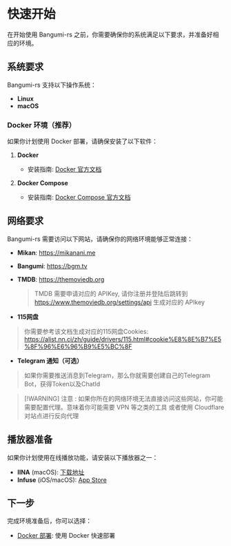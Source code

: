 # 快速开始

在开始使用 Bangumi-rs 之前，你需要确保你的系统满足以下要求，并准备好相应的环境。

## 系统要求

Bangumi-rs 支持以下操作系统：

- **Linux**
- **macOS**

### Docker 环境（推荐）

如果你计划使用 Docker 部署，请确保安装了以下软件：

1. **Docker**

   - 安装指南: [Docker 官方文档](https://docs.docker.com/get-docker/)

2. **Docker Compose**
   - 安装指南: [Docker Compose 官方文档](https://docs.docker.com/compose/install/)

## 网络要求

Bangumi-rs 需要访问以下网站，请确保你的网络环境能够正常连接：

- **Mikan**: https://mikanani.me
- **Bangumi**: https://bgm.tv
- **TMDB**: https://themoviedb.org
  > TMDB 需要申请对应的 APIKey, 请你注册并登陆后跳转到 https://www.themoviedb.org/settings/api 生成对应的 APIkey

- **115网盘**
> 你需要参考该文档生成对应的115网盘Cookies: https://alist.nn.ci/zh/guide/drivers/115.html#cookie%E8%8E%B7%E5%8F%96%E6%96%B9%E5%BC%8F

- **Telegram 通知（可选）**
> 如果你需要推送消息到Telegram，那么你就需要创建自己的Telegram Bot，获得Token以及ChatId


> [!WARNING] 注意 : 如果你所在的网络环境无法直接访问这些网站，你可能需要配置代理。意味着你可能需要 VPN 等之类的工具
> 或者使用 Cloudflare 对站点进行反向代理

## 播放器准备

如果你计划使用在线播放功能，请安装以下播放器之一：

- **IINA** (macOS): [下载地址](https://iina.io/)
- **Infuse** (iOS/macOS): [App Store](https://apps.apple.com/app/infuse-video-player/id1136220934)

## 下一步

完成环境准备后，你可以选择：

- [Docker 部署](/deploy/docker): 使用 Docker 快速部署
